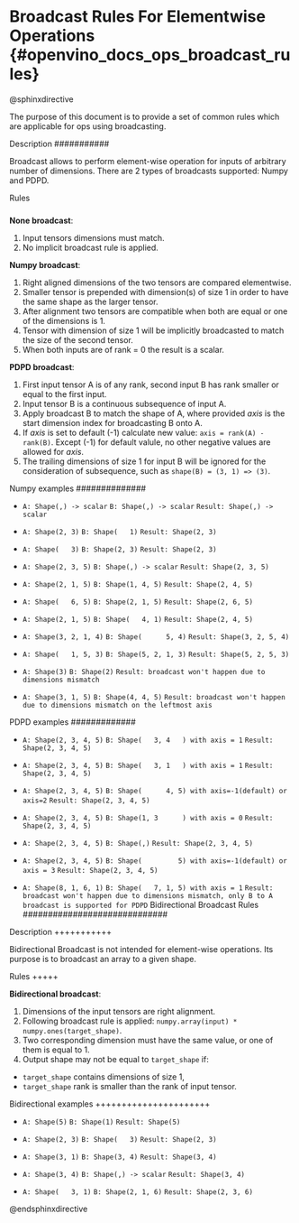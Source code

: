 # Broadcast Rules For Elementwise Operations {#openvino_docs_ops_broadcast_rules}

@sphinxdirective

The purpose of this document is to provide a set of common rules which are applicable for ops using broadcasting.

Description
###########

Broadcast allows to perform element-wise operation for inputs of arbitrary number of dimensions. There are 2 types of broadcasts supported: Numpy and PDPD.

Rules
#####

**None broadcast**:
1. Input tensors dimensions must match.
2. No implicit broadcast rule is applied.

**Numpy broadcast**:
1. Right aligned dimensions of the two tensors are compared elementwise.
2. Smaller tensor is prepended with dimension(s) of size 1 in order to have the same shape as the larger tensor.
3. After alignment two tensors are compatible when both are equal or one of the dimensions is 1.
4. Tensor with dimension of size 1 will be implicitly broadcasted to match the size of the second tensor.
5. When both inputs are of rank = 0 the result is a scalar.

**PDPD broadcast**:
1. First input tensor A is of any rank, second input B has rank smaller or equal to the first input.
2. Input tensor B is a continuous subsequence of input A.
3. Apply broadcast B to match the shape of A, where provided *axis* is the start dimension index for broadcasting B onto A.
4. If *axis* is set to default (-1) calculate new value: ``axis = rank(A) - rank(B)``. Except (-1) for default valule, no other negative values are allowed for *axis*.
5. The trailing dimensions of size 1 for input B will be ignored for the consideration of subsequence, such as ``shape(B) = (3, 1) => (3)``.

Numpy examples
##############

* ``A: Shape(,) -> scalar`` 
  ``B: Shape(,) -> scalar`` 
  ``Result: Shape(,) -> scalar``

* ``A: Shape(2, 3)`` 
  ``B: Shape(   1)`` 
  ``Result: Shape(2, 3)``

* ``A: Shape(   3)`` 
  ``B: Shape(2, 3)`` 
  ``Result: Shape(2, 3)``

* ``A: Shape(2, 3, 5)`` 
  ``B: Shape(,) -> scalar`` 
  ``Result: Shape(2, 3, 5)``

* ``A: Shape(2, 1, 5)`` 
  ``B: Shape(1, 4, 5)``
  ``Result: Shape(2, 4, 5)``

* ``A: Shape(   6, 5)`` 
  ``B: Shape(2, 1, 5)`` 
  ``Result: Shape(2, 6, 5)``

* ``A: Shape(2, 1, 5)`` 
  ``B: Shape(   4, 1)`` 
  ``Result: Shape(2, 4, 5)`` 

* ``A: Shape(3, 2, 1, 4)`` 
  ``B: Shape(      5, 4)`` 
  ``Result: Shape(3, 2, 5, 4)``

* ``A: Shape(   1, 5, 3)`` 
  ``B: Shape(5, 2, 1, 3)`` 
  ``Result: Shape(5, 2, 5, 3)``

* ``A: Shape(3)`` 
  ``B: Shape(2)`` 
  ``Result: broadcast won't happen due to dimensions mismatch``

* ``A: Shape(3, 1, 5)`` 
  ``B: Shape(4, 4, 5)`` 
  ``Result: broadcast won't happen due to dimensions mismatch on the leftmost axis``

PDPD examples
#############

* ``A: Shape(2, 3, 4, 5)`` 
  ``B: Shape(   3, 4   ) with axis = 1`` 
  ``Result: Shape(2, 3, 4, 5)``

* ``A: Shape(2, 3, 4, 5)`` 
  ``B: Shape(   3, 1   ) with axis = 1`` 
  ``Result: Shape(2, 3, 4, 5)``

* ``A: Shape(2, 3, 4, 5)`` 
  ``B: Shape(      4, 5) with axis=-1(default) or axis=2`` 
  ``Result: Shape(2, 3, 4, 5)``

* ``A: Shape(2, 3, 4, 5)`` 
  ``B: Shape(1, 3      ) with axis = 0`` 
  ``Result: Shape(2, 3, 4, 5)``

* ``A: Shape(2, 3, 4, 5)`` 
  ``B: Shape(,)`` 
  ``Result: Shape(2, 3, 4, 5)`` 

* ``A: Shape(2, 3, 4, 5)`` 
  ``B: Shape(         5) with axis=-1(default) or axis = 3``
  ``Result: Shape(2, 3, 4, 5)``

* ``A: Shape(8, 1, 6, 1)`` 
  ``B: Shape(   7, 1, 5) with axis = 1`` 
  ``Result: broadcast won't happen due to dimensions mismatch, only B to A broadcast is supported for PDPD``
Bidirectional Broadcast Rules 
#############################

Description
+++++++++++

Bidirectional Broadcast is not intended for element-wise operations. Its purpose is to broadcast an array to a given shape.

Rules
+++++

**Bidirectional broadcast**:

1. Dimensions of the input tensors are right alignment.
2. Following broadcast rule is applied: ``numpy.array(input) * numpy.ones(target_shape)``.
3. Two corresponding dimension must have the same value, or one of them is equal to 1.
4. Output shape may not be equal to ``target_shape`` if:

* ``target_shape`` contains dimensions of size 1,
* ``target_shape`` rank is smaller than the rank of input tensor.

Bidirectional examples
++++++++++++++++++++++

* ``A: Shape(5)`` 
  ``B: Shape(1)`` 
  ``Result: Shape(5)``

* ``A: Shape(2, 3)`` 
  ``B: Shape(   3)`` 
  ``Result: Shape(2, 3)``

* ``A: Shape(3, 1)`` 
  ``B: Shape(3, 4)`` 
  ``Result: Shape(3, 4)``

* ``A: Shape(3, 4)`` 
  ``B: Shape(,) -> scalar`` 
  ``Result: Shape(3, 4)``

* ``A: Shape(   3, 1)`` 
  ``B: Shape(2, 1, 6)`` 
  ``Result: Shape(2, 3, 6)``

@endsphinxdirective
